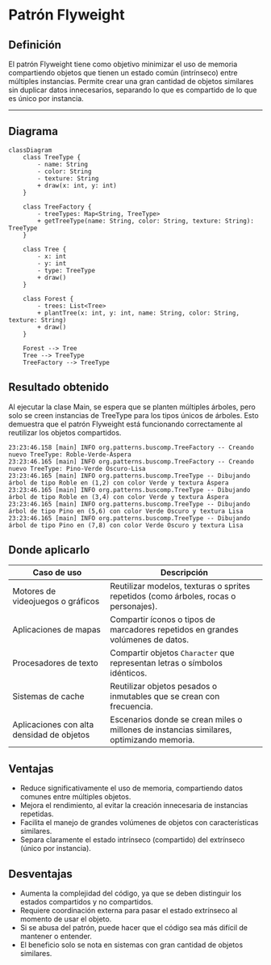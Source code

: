 # Patrón Flyweight

## Definición
El patrón Flyweight tiene como objetivo minimizar el uso de memoria compartiendo objetos que tienen un estado común (intrínseco) entre múltiples instancias.
Permite crear una gran cantidad de objetos similares sin duplicar datos innecesarios, separando lo que es compartido de lo que es único por instancia.

---

## Diagrama
```mermaid
classDiagram
    class TreeType {
        - name: String
        - color: String
        - texture: String
        + draw(x: int, y: int)
    }

    class TreeFactory {
        - treeTypes: Map<String, TreeType>
        + getTreeType(name: String, color: String, texture: String): TreeType
    }

    class Tree {
        - x: int
        - y: int
        - type: TreeType
        + draw()
    }

    class Forest {
        - trees: List<Tree>
        + plantTree(x: int, y: int, name: String, color: String, texture: String)
        + draw()
    }

    Forest --> Tree
    Tree --> TreeType
    TreeFactory --> TreeType

```
## Resultado obtenido
Al ejecutar la clase Main, se espera que se planten múltiples árboles, pero solo se creen instancias de TreeType para los tipos únicos de árboles.
Esto demuestra que el patrón Flyweight está funcionando correctamente al reutilizar los objetos compartidos.
```
23:23:46.158 [main] INFO org.patterns.buscomp.TreeFactory -- Creando nuevo TreeType: Roble-Verde-Áspera
23:23:46.165 [main] INFO org.patterns.buscomp.TreeFactory -- Creando nuevo TreeType: Pino-Verde Oscuro-Lisa
23:23:46.165 [main] INFO org.patterns.buscomp.TreeType -- Dibujando árbol de tipo Roble en (1,2) con color Verde y textura Áspera
23:23:46.165 [main] INFO org.patterns.buscomp.TreeType -- Dibujando árbol de tipo Roble en (3,4) con color Verde y textura Áspera
23:23:46.165 [main] INFO org.patterns.buscomp.TreeType -- Dibujando árbol de tipo Pino en (5,6) con color Verde Oscuro y textura Lisa
23:23:46.165 [main] INFO org.patterns.buscomp.TreeType -- Dibujando árbol de tipo Pino en (7,8) con color Verde Oscuro y textura Lisa
```
## Donde aplicarlo

| Caso de uso                               | Descripción                                                                              |
| ----------------------------------------- | ---------------------------------------------------------------------------------------- |
| Motores de videojuegos o gráficos         | Reutilizar modelos, texturas o sprites repetidos (como árboles, rocas o personajes).     |
| Aplicaciones de mapas                     | Compartir íconos o tipos de marcadores repetidos en grandes volúmenes de datos.          |
| Procesadores de texto                     | Compartir objetos `Character` que representan letras o símbolos idénticos.               |
| Sistemas de cache                         | Reutilizar objetos pesados o inmutables que se crean con frecuencia.                     |
| Aplicaciones con alta densidad de objetos | Escenarios donde se crean miles o millones de instancias similares, optimizando memoria. |

## Ventajas
- Reduce significativamente el uso de memoria, compartiendo datos comunes entre múltiples objetos.
- Mejora el rendimiento, al evitar la creación innecesaria de instancias repetidas.
- Facilita el manejo de grandes volúmenes de objetos con características similares.
- Separa claramente el estado intrínseco (compartido) del extrínseco (único por instancia).

## Desventajas 
- Aumenta la complejidad del código, ya que se deben distinguir los estados compartidos y no compartidos.
- Requiere coordinación externa para pasar el estado extrínseco al momento de usar el objeto.
- Si se abusa del patrón, puede hacer que el código sea más difícil de mantener o entender.
- El beneficio solo se nota en sistemas con gran cantidad de objetos similares.